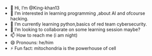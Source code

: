 - 👋 Hi, I’m @King-khan13
- 👀 I’m interested in learning programming ,about AI and ofcourse hacking.
- 🌱 I’m currently learning python,basics of red team cybersecurity.
- 💞️ I’m looking to collaborate on some learning session maybe?
- 📫 How to reach me (i am night)
- 😄 Pronouns: he/him
- ⚡ Fun fact: mitochondria is the powerhouse of cell

<!---
King-khan13/King-khan13 is a ✨ special ✨ repository because its `README.md` (this file) appears on your GitHub profile.
You can click the Preview link to take a look at your changes.
--->
